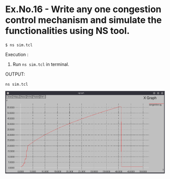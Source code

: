 # Ex.No.16 - Write any one congestion control mechanism and simulate the functionalities using NS tool.

```
$ ns sim.tcl
```

Execution :

1. Run `ns sim.tcl` in terminal.

OUTPUT:

`ns sim.tcl`

![image](image.png)